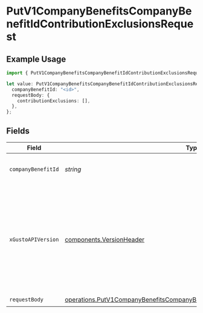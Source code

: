 # PutV1CompanyBenefitsCompanyBenefitIdContributionExclusionsRequest

## Example Usage

```typescript
import { PutV1CompanyBenefitsCompanyBenefitIdContributionExclusionsRequest } from "@gusto/embedded-api/models/operations/putv1companybenefitscompanybenefitidcontributionexclusions.js";

let value: PutV1CompanyBenefitsCompanyBenefitIdContributionExclusionsRequest = {
  companyBenefitId: "<id>",
  requestBody: {
    contributionExclusions: [],
  },
};
```

## Fields

| Field                                                                                                                                                                                                                        | Type                                                                                                                                                                                                                         | Required                                                                                                                                                                                                                     | Description                                                                                                                                                                                                                  |
| ---------------------------------------------------------------------------------------------------------------------------------------------------------------------------------------------------------------------------- | ---------------------------------------------------------------------------------------------------------------------------------------------------------------------------------------------------------------------------- | ---------------------------------------------------------------------------------------------------------------------------------------------------------------------------------------------------------------------------- | ---------------------------------------------------------------------------------------------------------------------------------------------------------------------------------------------------------------------------- |
| `companyBenefitId`                                                                                                                                                                                                           | *string*                                                                                                                                                                                                                     | :heavy_check_mark:                                                                                                                                                                                                           | The UUID of the company benefit                                                                                                                                                                                              |
| `xGustoAPIVersion`                                                                                                                                                                                                           | [components.VersionHeader](../../models/components/versionheader.md)                                                                                                                                                         | :heavy_minus_sign:                                                                                                                                                                                                           | Determines the date-based API version associated with your API call. If none is provided, your application's [minimum API version](https://docs.gusto.com/embedded-payroll/docs/api-versioning#minimum-api-version) is used. |
| `requestBody`                                                                                                                                                                                                                | [operations.PutV1CompanyBenefitsCompanyBenefitIdContributionExclusionsRequestBody](../../models/operations/putv1companybenefitscompanybenefitidcontributionexclusionsrequestbody.md)                                         | :heavy_check_mark:                                                                                                                                                                                                           | N/A                                                                                                                                                                                                                          |